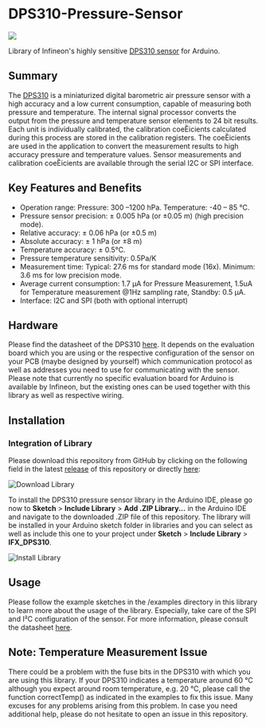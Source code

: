 # DPS310-Pressure-Sensor
<img src="https://github.com/Infineon/Assets/blob/master/Pictures/DPS310_PP.jpg">

Library of Infineon's highly sensitive [DPS310 sensor](https://www.infineon.com/cms/de/product/sensor/capacitive-pressure-sensor-for-consumer-applications/DPS310/productType.html?productType=5546d462525dbac4015312b96a743801) for Arduino.

## Summary
The [DPS310](https://www.infineon.com/dgdl/Infineon-DPS310-DS-v01_00-EN.pdf?fileId=5546d462576f34750157750826c42242) is a miniaturized digital barometric air pressure sensor with a high accuracy and a low current consumption, capable of measuring both pressure and temperature. The internal signal processor converts the output from the pressure and temperature sensor elements to 24 bit results. Each unit is individually calibrated, the calibration coeȄicients calculated during this process are stored in the calibration registers. The coeȄicients are used in the application to convert the measurement results to high
accuracy pressure and temperature values.
Sensor measurements and calibration coeȄicients are available through the serial I2C or SPI interface.

## Key Features and Benefits
* Operation range: Pressure: 300 –1200 hPa. Temperature: -40 – 85 °C.
* Pressure sensor precision: ± 0.005 hPa (or ±0.05 m) (high precision mode).
* Relative accuracy: ± 0.06 hPa (or ±0.5 m)
* Absolute accuracy: ± 1 hPa (or ±8 m)
* Temperature accuracy: ± 0.5°C.
* Pressure temperature sensitivity: 0.5Pa/K
* Measurement time: Typical: 27.6 ms for standard mode (16x). Minimum: 3.6 ms for low precision mode.
* Average current consumption: 1.7 µA for Pressure Measurement, 1.5uA for Temperature measurement @1Hz sampling rate, Standby: 0.5 µA.
* Interface: I2C and SPI (both with optional interrupt)

## Hardware
Please find the datasheet of the DPS310 [here](https://www.infineon.com/dgdl/Infineon-DPS310-DS-v01_00-EN.pdf?fileId=5546d462576f34750157750826c42242). It depends on the evaluation board which you are using or the respective configuration of the sensor on your PCB (maybe designed by yourself) which communication protocol as well as addresses you need to use for communicating with the sensor.
Please note that currently no specific evaluation board for Arduino is available by Infineon, but the existing ones can be used together with this library as well as respective wiring.

## Installation

### Integration of Library
Please download this repository from GitHub by clicking on the following field in the latest [release](https://github.com/Infineon/DPS310-Pressure-Sensor/releases) of this repository or directly [here](https://github.com/Infineon/DPS310-Pressure-Sensor/releases/download/V1.0.1/IFX-DPS310-Pressure-Sensor.zip):

![Download Library](https://raw.githubusercontent.com/Infineon/assets/master/Pictures/DL_DPS310_Rel.jpg)

To install the DPS310 pressure sensor library in the Arduino IDE, please go now to **Sketch** > **Include Library** > **Add .ZIP Library...** in the Arduino IDE and navigate to the downloaded .ZIP file of this repository. The library will be installed in your Arduino sketch folder in libraries and you can select as well as include this one to your project under **Sketch** > **Include Library** > **IFX_DPS310**.

![Install Library](https://raw.githubusercontent.com/infineon/assets/master/Pictures/Library_Install_ZIP.png)

## Usage
Please follow the example sketches in the /examples directory in this library to learn more about the usage of the library. Especially, take care of the SPI and I²C configuration of the sensor. For more information, please consult the datasheet [here](https://www.infineon.com/dgdl/Infineon-DPS310-DS-v01_00-EN.pdf?fileId=5546d462576f34750157750826c42242).

## Note: Temperature Measurement Issue
There could be a problem with the fuse bits in the DPS310 with which you are using this library. If your DPS310 indicates a temperature around 60 °C although you expect around room temperature, e.g. 20 °C, please call the function correctTemp() as indicated in the examples to fix this issue.
Many excuses for any problems arising from this problem.
In case you need additional help, please do not hesitate to open an issue in this repository.
